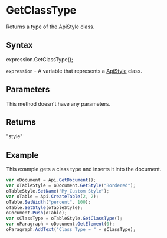 # GetClassType

Returns a type of the ApiStyle class.

## Syntax

expression.GetClassType();

`expression` - A variable that represents a [ApiStyle](../ApiStyle.md) class.

## Parameters

This method doesn't have any parameters.

## Returns

"style"

## Example

This example gets a class type and inserts it into the document.

```javascript
var oDocument = Api.GetDocument();
var oTableStyle = oDocument.GetStyle("Bordered");
oTableStyle.SetName("My Custom Style");
var oTable = Api.CreateTable(2, 2);
oTable.SetWidth("percent", 100);
oTable.SetStyle(oTableStyle);
oDocument.Push(oTable);
var sClassType = oTableStyle.GetClassType();
var oParagraph = oDocument.GetElement(0);
oParagraph.AddText("Class Type = " + sClassType);
```
